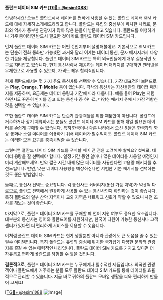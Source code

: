 **폴란드 데이터 SIM 카드[[TG💪+ @esim1088](https://t.me/s/esim1088)]**

안녕하세요! 오늘은 폴란드에서 데이터를 편하게 사용할 수 있는 폴란드 데이터 SIM 카드에 대해 자세히 소개해드리려고 합니다. 폴란드는 유럽의 중심부에 위치한 나라로, 문화와 역사가 풍부한 관광지가 많아 많은 분들이 방문하고 있습니다. 폴란드를 여행하거나 거주 중이라면 반드시 필요한 것이 바로 폴란드 데이터 SIM 카드입니다.

먼저 폴란드 데이터 SIM 카드는 어떤 것인지부터 설명해볼게요. 기본적으로 SIM 카드는 단순히 전화 통화만 가능했던 과거와 달리 이제는 데이터 통신, 문자 메시지까지 다양한 기능을 제공합니다. 폴란드 데이터 SIM 카드는 특히 외국인들에게 매우 실용적인 도구로 자리잡고 있습니다. 현지 통신사에서 제공하는 데이터 패키지를 구매하면 인터넷을 무제한으로 사용할 수 있으며, 가격도 매우 합리적입니다.

현재 폴란드에서는 몇 가지 주요 통신사를 선택할 수 있습니다. 가장 대표적인 브랜드로는 **Play**, **Orange**, **T-Mobile** 등이 있습니다. 각각의 통신사는 자신들만의 데이터 패키지를 제공하며, 요금제는 데이터 용량과 기간에 따라 다릅니다. 예를 들어 Play는 저렴하면서도 꾸준히 인기를 끌고 있는 통신사 중 하나로, 다양한 패키지 중에서 가장 적합한 것을 선택할 수 있습니다.

또한 폴란드 데이터 SIM 카드는 단순히 관광객들을 위한 제품만이 아닙니다. 폴란드에 거주하거나 장기 체류하시는 분들도 폴란드 데이터 SIM 카드를 통해 매일 필요한 데이터를 손쉽게 구매할 수 있습니다. 특히 한국이나 다른 나라에서 오신 분들은 한국과의 화상 통화나 소셜 미디어를 이용하기 위해 데이터가 필수적이죠. 폴란드 데이터 SIM 카드는 이러한 모든 요구를 충족시켜줄 수 있습니다.

그렇다면 폴란드 데이터 SIM 카드를 구매할 때 어떤 점을 고려해야 할까요? 첫째로, 데이터 용량을 잘 선택해야 합니다. 일정 기간 동안 얼마나 많은 데이터를 사용할 예정인지 미리 계산해보세요. 만약 짧은 시간 내에 많은 데이터를 사용한다면 고용량 패키지를 추천드립니다. 반면, 낮은 데이터 사용량을 예상하신다면 저렴한 기본 패키지를 선택하는 것도 좋은 방법입니다.

둘째로, 통신사 선택도 중요합니다. 각 통신사는 커버리지(통신 가능 지역)가 약간씩 다르므로, 폴란드 전역에서 원활하게 사용할 수 있는 통신사인지 확인하는 것이 좋습니다. 특히 폴란드의 일부 산악 지역이나 교외 지역은 네트워크 신호가 약할 수 있으니 사전 조사를 해보는 것이 좋습니다.

마지막으로, 폴란드 데이터 SIM 카드를 구매할 때 언어 지원 여부도 중요한 요소입니다. 대부분의 통신사는 영어와 폴란드어를 지원하지만, 한국어 지원이 가능한 통신사나 고객 센터가 있다면 더 편리하게 서비스를 이용할 수 있습니다.

이처럼 폴란드 데이터 SIM 카드는 현지 생활뿐만 아니라 관광에도 큰 도움을 줄 수 있는 필수 아이템입니다. 특히 폴란드는 유럽의 중심에 위치한 국가답게 다양한 문화와 관광지를 즐길 수 있는 매력적인 나라입니다. 폴란드 데이터 SIM 카드를 가지고 있다면 더 자유롭고 편하게 폴란드를 탐험할 수 있을 것입니다.

**결론적으로**, 폴란드 데이터 SIM 카드는 누구에게나 필수적인 제품입니다. 외국인 관광객이나 폴란드에서 거주하는 분들 모두 폴란드 데이터 SIM 카드를 통해 데이터를 효율적으로 관리할 수 있습니다. 지금 바로 귀하의 폴란드 모바일 생활을 더욱 편리하게 만들어 보세요!

[[TG💪+ @esim1088](https://t.me/s/esim1088) ![Image](https://i.postimg.cc/Y0z9fWf4/image.png)]